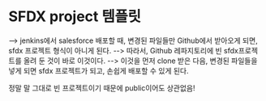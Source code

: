 # SFDX project 템플릿

--> jenkins에서 salesforce 배포할 때, 변경된 파일들만 Github에서 받아오게 되면, sfdx 프로젝트 형식이 아니게 된다.
--> 따라서, Github 레파지토리에 빈 sfdx프로젝트를 올려 둔 것이 바로 이것이다. 
--> 이것을 먼저 clone 받은 다음, 변경된 파일들을 넣게 되면 sfdx 프로젝트가 되고, 손쉽게 배포할 수 있게 된다. 

정말 말 그대로 빈 프로젝트이기 때문에 public이어도 상관없음!
